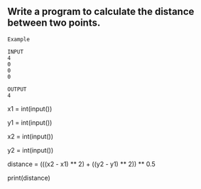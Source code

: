 ## Write a program to calculate the distance between two points.
```
Example 

INPUT 
4
0
0
0

OUTPUT
4
```

x1 = int(input())  

y1 = int(input())  

x2 = int(input())

y2 = int(input())

distance = (((x2 - x1) ** 2) + ((y2 - y1) ** 2)) ** 0.5 

print(distance)
